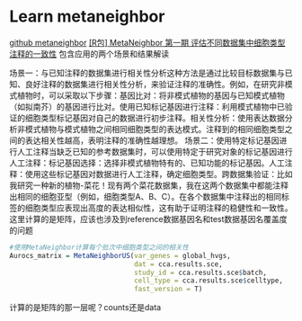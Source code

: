 # Learn metaneighbor
[github metaneighbor](https://github.com/maggiecrow/MetaNeighbor)
[[R包] MetaNeighbor 第一期 评估不同数据集中细胞类型注释的一致性](https://mp.weixin.qq.com/s/cb9DWJm8zNc1J9wEUNTUVg)
包含应用的两个场景和结果解读

场景一：与已知注释的数据集进行相关性分析这种方法是通过比较目标数据集与已知、良好注释的数据集进行相关性分析，来验证注释的准确性。例如，在研究非模式植物时，可以采取以下步骤：基因比对：将非模式植物的基因与已知模式植物（如拟南芥）的基因进行比对。使用已知标记基因进行注释：利用模式植物中已验证的细胞类型标记基因对自己的数据进行初步注释。相关性分析：使用表达数据分析非模式植物与模式植物之间相同细胞类型的表达模式。注释到的相同细胞类型之间的表达相关性越高，表明注释的准确性越理想。
场景二：使用特定标记基因进行人工注释当缺乏已知的参考数据集时，可以使用特定于研究对象的标记基因进行人工注释：标记基因选择：选择非模式植物特有的、已知功能的标记基因。人工注释：使用这些标记基因对数据进行人工注释，确定细胞类型。跨数据集验证：比如我研究一种新的植物-菜花！现有两个菜花数据集，我在这两个数据集中都能注释出相同的细胞亚型（例如，细胞类型A、B、C）。在各个数据集中注释出的相同标签的细胞类型应表现出高度的表达相似性，这有助于证明注释的稳健性和一致性。
这里计算的是矩阵，应该也涉及到reference数据基因名和test数据基因名覆盖度的问题

```R
#使用MetaNeighbor计算每个批次中细胞类型之间的相关性
Aurocs_matrix = MetaNeighborUS(var_genes = global_hvgs, 
                               dat = cca.results.sce, 
                               study_id = cca.results.sce$batch, 
                               cell_type = cca.results.sce$celltype, 
                               fast_version = T)
```
计算的是矩阵的那一层呢？counts还是data
